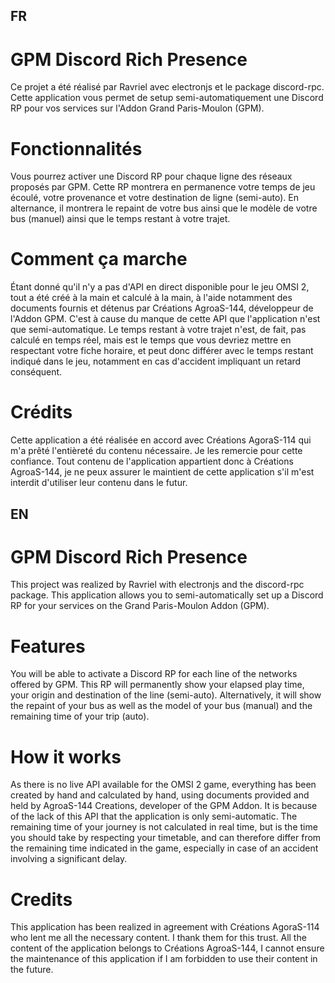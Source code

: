 ## FR ##

# GPM Discord Rich Presence #
Ce projet a été réalisé par Ravriel avec electronjs et le package discord-rpc.
Cette application vous permet de setup semi-automatiquement une Discord RP pour vos services sur
l'Addon Grand Paris-Moulon (GPM).

# Fonctionnalités #
Vous pourrez activer une Discord RP pour chaque ligne des réseaux proposés par GPM. Cette RP montrera en
permanence votre temps de jeu écoulé, votre provenance et votre destination de ligne (semi-auto).
En alternance, il montrera le repaint de votre bus ainsi que le modèle de votre bus (manuel) ainsi que le temps
restant à votre trajet.

# Comment ça marche #
Étant donné qu'il n'y a pas d'API en direct disponible pour le jeu OMSI 2, tout a été créé à la main et calculé
à la main, à l'aide notamment des documents fournis et détenus par Créations AgroaS-144, développeur de l'Addon GPM.
C'est à cause du manque de cette API que l'application n'est que semi-automatique.
Le temps restant à votre trajet n'est, de fait, pas calculé en temps réel, mais est le temps que vous devriez
mettre en respectant votre fiche horaire, et peut donc différer avec le temps restant indiqué dans le jeu,
notamment en cas d'accident impliquant un retard conséquent.

# Crédits #
Cette application a été réalisée en accord avec Créations AgoraS-114 qui m'a prêté l'entièreté du contenu
nécessaire. Je les remercie pour cette confiance.
Tout contenu de l'application appartient donc à Créations AgroaS-144, je ne peux assurer le maintient de cette
application s'il m'est interdit d'utiliser leur contenu dans le futur.


## EN ##

# GPM Discord Rich Presence #
This project was realized by Ravriel with electronjs and the discord-rpc package.
This application allows you to semi-automatically set up a Discord RP for your services on the
Grand Paris-Moulon Addon (GPM).

# Features #
You will be able to activate a Discord RP for each line of the networks offered by GPM.
This RP will permanently show your elapsed play time, your origin and destination of the line (semi-auto).
Alternatively, it will show the repaint of your bus as well as the model of your bus (manual) and the remaining
time of your trip (auto).

# How it works #
As there is no live API available for the OMSI 2 game, everything has been created by hand and calculated by hand,
using documents provided and held by AgroaS-144 Creations, developer of the GPM Addon.
It is because of the lack of this API that the application is only semi-automatic.
The remaining time of your journey is not calculated in real time, but is the time you should take by respecting
your timetable, and can therefore differ from the remaining time indicated in the game, especially in case of an
accident involving a significant delay.

# Credits #
This application has been realized in agreement with Créations AgoraS-114 who lent me all the necessary content.
I thank them for this trust.
All the content of the application belongs to Créations AgroaS-144, I cannot ensure the maintenance of this
application if I am forbidden to use their content in the future.